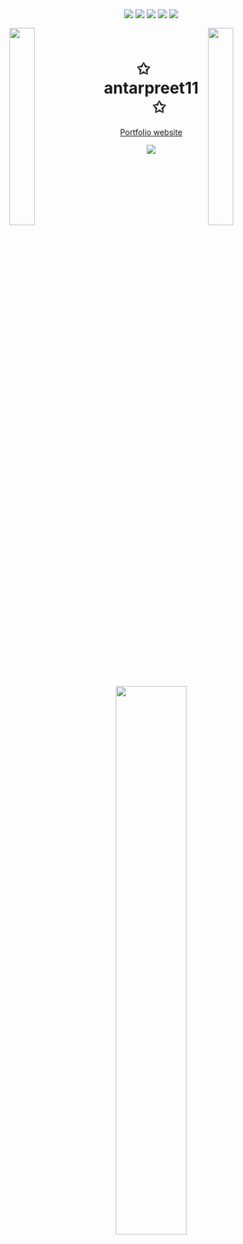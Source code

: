 <!-- <img align="left" width="58%" src="https://github-readme-stats.vercel.app/api?username=antarpreet11&count_private=true&hide=stars&show_icons=true&theme=radical"/>
<img width="38%" src="https://github-readme-stats.vercel.app/api/top-langs/?username=antarpreet11&layout=compact"/> -->

<div align="center">
  <img src="https://img.shields.io/badge/node.js-6DA55F?style=for-the-badge&logo=node.js&logoColor=white"/>
  <img src="https://img.shields.io/badge/javascript-%23323330.svg?style=for-the-badge&logo=javascript&logoColor=%23F7DF1E"/>
  <img src="https://img.shields.io/badge/react-%2320232a.svg?style=for-the-badge&logo=react&logoColor=%2361DAFB"/>
  <img src="https://img.shields.io/badge/typescript-%23007ACC.svg?style=for-the-badge&logo=typescript&logoColor=white"/>
  <img src="https://img.shields.io/badge/Ethereum-3C3C3D?style=for-the-badge&logo=Ethereum&logoColor=white"/>
</div>
  
<img align="left" src="https://user-images.githubusercontent.com/65187002/144930161-2f783401-8d27-4fdf-a2f7-cc0ba32f1f1f.gif" width="30%" style="display:inline;"><img align="right" src="https://user-images.githubusercontent.com/65187002/144930161-2f783401-8d27-4fdf-a2f7-cc0ba32f1f1f.gif" width="30%" style="display:inline;">
<br>
<p align="center">
    <h1 align="center">✩&emsp;antarpreet11&emsp;✩</h1>
    <div align="center" text-align="center">
      <a href="https://antarpreet.cloud" target="_blank">Portfolio website</a>
    </div>
</p>
<p align="center">
    <img src="https://readme-typing-svg.herokuapp.com/?lines=Heyy!!;Welcome+to+my+profile!;Have+a+look+around!&font=Fira%20Code&color=%23D62F79&center=true&width=280&height=50">
</p>
<br>
<p align="center">
    <a href="https://github.com/drknzz"><img width="50%" src="https://github-readme-stats.vercel.app/api/top-langs/?username=antarpreet11&theme=dark&hide=html,css,cmake&layout=compact&langs_count=5&bg_color=101010&hide_title=true"></a>
</p>
